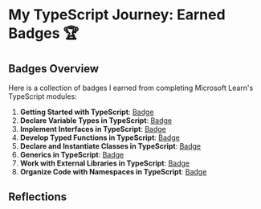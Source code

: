 # My TypeScript Journey: Earned Badges 🏆

## Badges Overview

Here is a collection of badges I earned from completing Microsoft Learn's TypeScript modules:

1. **Getting Started with TypeScript**: [Badge](https://learn.microsoft.com/api/achievements/share/ru-ru/74250081/APWKFYT7?sharingId=87FC95EDF44DE7A2)
2. **Declare Variable Types in TypeScript**: [Badge](https://learn.microsoft.com/ru-ru/users/74250081/achievements/p5z6z764)
3. **Implement Interfaces in TypeScript**: [Badge](https://learn.microsoft.com/api/achievements/share/ru-ru/74250081/FVUPVG5X?sharingId=87FC95EDF44DE7A2)
4. **Develop Typed Functions in TypeScript**: [Badge](https://learn.microsoft.com/api/achievements/share/ru-ru/74250081/4L29Z8ZK?sharingId=87FC95EDF44DE7A2)
5. **Declare and Instantiate Classes in TypeScript**: [Badge](https://learn.microsoft.com/api/achievements/share/ru-ru/74250081/WZCEVF6N?sharingId=87FC95EDF44DE7A2)
6. **Generics in TypeScript**: [Badge](badge-link)
7. **Work with External Libraries in TypeScript**: [Badge](badge-link)
8. **Organize Code with Namespaces in TypeScript**: [Badge](badge-link)

## Reflections